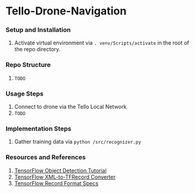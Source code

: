 # Tello-Drone-Navigation



### Setup and Installation
1. Activate virtual environment via `. venv/Scripts/activate` in the root of 
   the repo directory.


### Repo Structure
1. `TODO`


### Usage Steps
1. Connect to drone via the Tello Local Network
2. `TODO`


### Implementation Steps
1. Gather training data via `python /src/recognizer.py`


### Resources and References
1. [TensorFlow Object Detection Tutorial](https://www.youtube.com/watch?v=pDXdlXlaCco&t=475s)
2. [TensorFlow XML-to-TFRecord Converter](https://tensorflow-object-detection-api-tutorial.readthedocs.io/en/latest/_downloads/da4babe668a8afb093cc7776d7e630f3/generate_tfrecord.py)
3. [TensorFlow Record Format Specs](https://www.tensorflow.org/tutorials/load_data/tfrecord#tfrecords_format_details)
